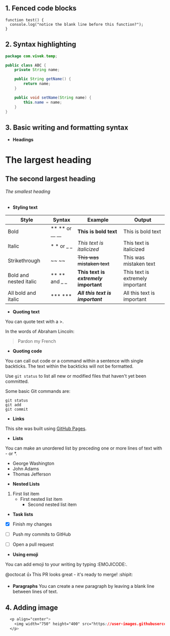 
## 1. Fenced code blocks
```
function test() {
  console.log("notice the blank line before this function?");
}
```

## 2. Syntax highlighting
```Java
package com.vivek.temp;

public class ABC {
    private String name;

    public String getName() {
        return name;
    }

    public void setName(String name) {
        this.name = name;
    }
}
```

## 3. Basic writing and formatting syntax
* **Headings**

# The largest heading
## The second largest heading
###### The smallest heading

* **Styling text**

|Style|Syntax|Example|Output|
|-----|-------|------|------|
|Bold |	** ** or __ __|**This is bold text**	|This is bold text|
|Italic|	* * or _ _	|*This text is italicized*	|This text is italicized|
|Strikethrough|	~~ ~~	|	~~This was mistaken text~~	|This was mistaken text|
|Bold and nested italic|	** ** and _ _ |		**This text is _extremely_ important**	|This text is extremely important|
|All bold and italic|	*** ***		|***All this text is important***	|All this text is important|

* **Quoting text**

You can quote text with a >.

In the words of Abraham Lincoln:

> Pardon my French

* **Quoting code**

You can call out code or a command within a sentence with single backticks. The text within the backticks will not be formatted.

Use `git status` to list all new or modified files that haven't yet been committed.

Some basic Git commands are:
```
git status
git add
git commit
```
* **Links**

This site was built using [GitHub Pages](https://pages.github.com/).

* **Lists**

You can make an unordered list by preceding one or more lines of text with - or *.

- George Washington
- John Adams
- Thomas Jefferson

* **Nested Lists**

1. First list item
   - First nested list item
     - Second nested list item
     

* **Task lists**

- [x] Finish my changes
- [ ] Push my commits to GitHub
- [ ] Open a pull request


* **Using emoji**

You can add emoji to your writing by typing :EMOJICODE:.

@octocat :+1: This PR looks great - it's ready to merge! :shipit:

* **Paragraphs**
You can create a new paragraph by leaving a blank line between lines of text.


## 4. Adding image 
```CSS
  <p align="center">
    <img width="750" height="400" src="https://user-images.githubusercontent.com/8223432/90593107-c6b94a80-e204-11ea-94ea-0444b0925bcb.PNG">
  </p>
```



